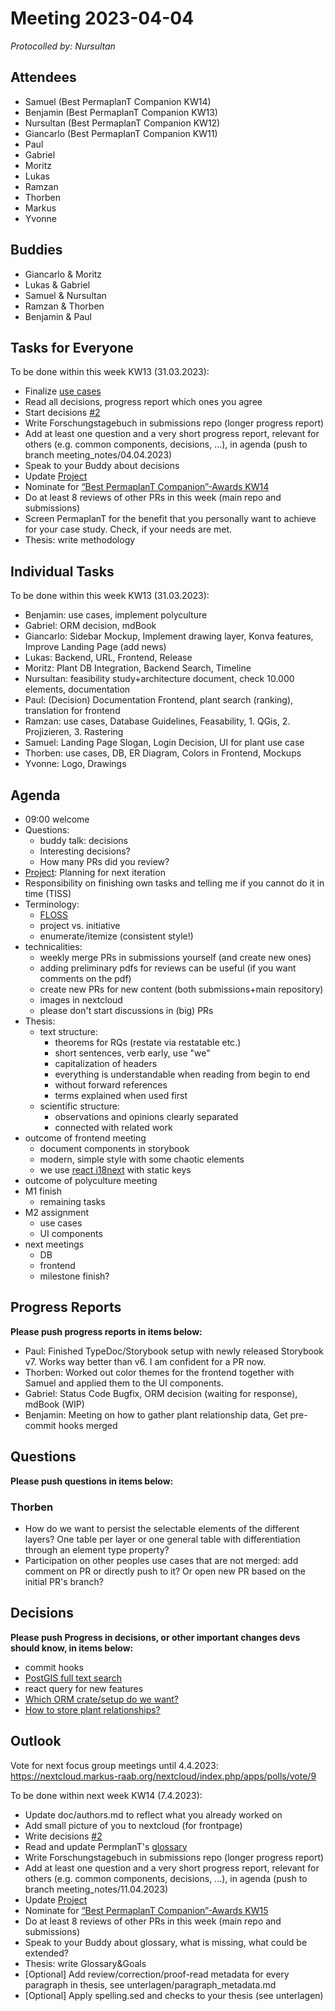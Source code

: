 # Meeting 2023-04-04

_Protocolled by: Nursultan_

## Attendees

-   Samuel (Best PermaplanT Companion KW14)
-   Benjamin (Best PermaplanT Companion KW13)
-   Nursultan (Best PermaplanT Companion KW12)
-   Giancarlo (Best PermaplanT Companion KW11)
-   Paul
-   Gabriel
-   Moritz
-   Lukas
-   Ramzan
-   Thorben
-   Markus
-   Yvonne

## Buddies

-   Giancarlo & Moritz
-   Lukas & Gabriel
-   Samuel & Nursultan
-   Ramzan & Thorben
-   Benjamin & Paul

## Tasks for Everyone

To be done within this week KW13 (31.03.2023):

-   Finalize [use cases](https://github.com/ElektraInitiative/PermaplanT/issues/1)
-   Read all decisions, progress report which ones you agree
-   Start decisions [#2](https://github.com/ElektraInitiative/PermaplanT/issues/2)
-   Write Forschungstagebuch in submissions repo (longer progress report)
-   Add at least one question and a very short progress report, relevant for others (e.g. common components, decisions, ...), in agenda (push to branch meeting_notes/04.04.2023)
-   Speak to your Buddy about decisions
-   Update [Project](https://github.com/orgs/ElektraInitiative/projects/4/)
-   Nominate for [“Best PermaplanT Companion”-Awards KW14](https://nextcloud.markus-raab.org/nextcloud/index.php/apps/polls/vote/9)
-   Do at least 8 reviews of other PRs in this week (main repo and submissions)
-   Screen PermaplanT for the benefit that you personally want to achieve for your case study. Check, if your needs are met.
-   Thesis: write methodology

## Individual Tasks

To be done within this week KW13 (31.03.2023):

-   Benjamin: use cases, implement polyculture
-   Gabriel: ORM decision, mdBook
-   Giancarlo: Sidebar Mockup, Implement drawing layer, Konva features, Improve Landing Page (add news)
-   Lukas: Backend, URL, Frontend, Release
-   Moritz: Plant DB Integration, Backend Search, Timeline
-   Nursultan: feasibility study+architecture document, check 10.000 elements, documentation
-   Paul: (Decision) Documentation Frontend, plant search (ranking), translation for frontend
-   Ramzan: use cases, Database Guidelines, Feasability, 1. QGis, 2. Projizieren, 3. Rastering
-   Samuel: Landing Page Slogan, Login Decision, UI for plant use case
-   Thorben: use cases, DB, ER Diagram, Colors in Frontend, Mockups
-   Yvonne: Logo, Drawings

## Agenda

-   09:00 welcome
-   Questions:
    -   buddy talk: decisions
    -   Interesting decisions?
    -   How many PRs did you review?
-   [Project](https://github.com/orgs/ElektraInitiative/projects/4/): Planning for next iteration
-   Responsibility on finishing own tasks and telling me if you cannot do it in time (TISS)
-   Terminology:
    -   [FLOSS](https://www.gnu.org/philosophy/floss-and-foss.en.html)
    -   project vs. initiative
    -   enumerate/itemize (consistent style!)
-   technicalities:
    -   weekly merge PRs in submissions yourself (and create new ones)
    -   adding preliminary pdfs for reviews can be useful (if you want comments on the pdf)
    -   create new PRs for new content (both submissions+main repository)
    -   images in nextcloud
    -   please don't start discussions in (big) PRs
-   Thesis:
    -   text structure:
        -   theorems for RQs (restate via restatable etc.)
        -   short sentences, verb early, use "we"
        -   capitalization of headers
        -   everything is understandable when reading from begin to end
        -   without forward references
        -   terms explained when used first
    -   scientific structure:
        -   observations and opinions clearly separated
        -   connected with related work
-   outcome of frontend meeting
    -   document components in storybook
    -   modern, simple style with some chaotic elements
    -   we use [react i18next](https://react.i18next.com/) with static keys
-   outcome of polyculture meeting
-   M1 finish
    -   remaining tasks
-   M2 assignment
    -   use cases
    -   UI components
-   next meetings
    -   DB
    -   frontend
    -   milestone finish?

## Progress Reports

**Please push progress reports in items below:**

- Paul: Finished TypeDoc/Storybook setup with newly released Storybook v7. Works way better than v6. I am confident for a PR now.
- Thorben: Worked out color themes for the frontend together with Samuel and applied them to the UI components.
- Gabriel: Status Code Bugfix, ORM decision (waiting for response), mdBook (WIP)
- Benjamin: Meeting on how to gather plant relationship data, Get pre-commit hooks merged

## Questions

**Please push questions in items below:**

### Thorben
- How do we want to persist the selectable elements of the different layers?
  One table per layer or one general table with differentiation through an element type property?
- Participation on other peoples use cases that are not merged: add comment on PR or directly push to it? Or open new PR based on the initial PR's branch? 

## Decisions

**Please push Progress in decisions, or other important changes devs should know, in items below:**

- commit hooks
- [PostGIS full text search](https://www.postgresql.org/docs/current/textsearch.html)
- react query for new features
- [Which ORM crate/setup do we want?](https://github.com/ElektraInitiative/PermaplanT/pull/172)
- [How to store plant relationships?](https://github.com/ElektraInitiative/PermaplanT/pull/89)

## Outlook

Vote for next focus group meetings until 4.4.2023: https://nextcloud.markus-raab.org/nextcloud/index.php/apps/polls/vote/9

To be done within next week KW14 (7.4.2023):

-   Update doc/authors.md to reflect what you already worked on
-   Add small picture of you to nextcloud (for frontpage)
-   Write decisions [#2](https://github.com/ElektraInitiative/PermaplanT/issues/2)
-   Read and update PermplanT's [glossary](https://github.com/ElektraInitiative/PermaplanT/tree/master/doc/architecture/glossary.md)
-   Write Forschungstagebuch in submissions repo (longer progress report)
-   Add at least one question and a very short progress report, relevant for others (e.g. common components, decisions, ...), in agenda (push to branch meeting_notes/11.04.2023)
-   Update [Project](https://github.com/orgs/ElektraInitiative/projects/4/)
-   Nominate for [“Best PermaplanT Companion”-Awards KW15](https://nextcloud.markus-raab.org/nextcloud/index.php/apps/polls/vote/11)
-   Do at least 8 reviews of other PRs in this week (main repo and submissions)
-   Speak to your Buddy about glossary, what is missing, what could be extended?
-   Thesis: write Glossary&Goals
-   [Optional] Add review/correction/proof-read metadata for every paragraph in thesis, see unterlagen/paragraph_metadata.md
-   [Optional] Apply spelling.sed and checks to your thesis (see unterlagen)
